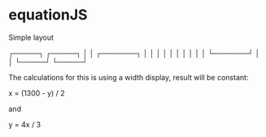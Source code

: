 # equationJS

Simple layout

 ┌─────┐           ┌─────┐
 │     │ ┌───────┐ │     │
 │     │ │       │ │     │
 │     │ └───────┘ │     │
 └─────┘           └─────┘
 
 
The calculations for this is using a width display, result will be constant:

x = (1300 - y) / 2

and

y = 4x / 3
